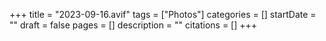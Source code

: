 +++
title = "2023-09-16.avif"
tags = ["Photos"]
categories = []
startDate = ""
draft = false
pages = []
description = ""
citations = []
+++
